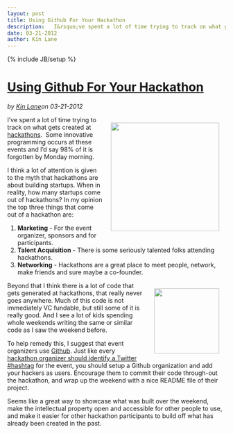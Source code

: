 ---layout: posttitle: Using Github For Your Hackathondescription:   I&rsquo;ve spent a lot of time trying to track on what gets created at hackathons.  &nbsp;Some innovative programming occurs at these events and I&rsquo;d say 98% of it is forgotten by Monday morning.  I think a lot of attention is given to the myth that hackathons are about building startups.  When in reality, how many startups come out of hackathons?  In my opinion the top three things that come out of a hackathon are:  Marketing - For the event organizer, sponsors and for participants.  Talent Acquisition - There is some seriously talented folks attending hackathons.  Networking - Hackathons are a great place to meet people, network, make friends and sure maybe a co-founder.date: 03-21-2012author: Kin Lane---{% include JB/setup %}<h1 class="title"><a href="#" rel="bookmark" title="Using Github For Your Hackathon">Using Github For Your Hackathon</a></h1><i><span class="small">by</span> <a href="https://plus.google.com/106460238807821851374" rel="author">Kin Lane</a><span class="small">on</span> <span class="post-date">03-21-2012</span></i><p></p><p><img style="padding: 15px;" src="http://kinlane-productions.s3.amazonaws.com/api-evangelist/tag-cloud-hackathon.png" alt="" width="250" align="right" /></p>
<p>I&rsquo;ve spent a lot of time trying to track on what gets created at <a title="hackathons" href="/events/">hackathons</a>. &nbsp;Some innovative programming occurs at these events and I&rsquo;d say 98% of it is forgotten by Monday morning.</p>
<p>I think a lot of attention is given to the myth that hackathons are about building startups.  When in reality, how many startups come out of hackathons?  In my opinion the top three things that come out of a hackathon are:</p>
<ol class="mainlist">
<li><strong>Marketing</strong> - For the event organizer, sponsors and for participants. </li>
<li><strong>Talent Acquisition</strong> - There is some seriously talented folks attending hackathons. </li>
<li><strong>Networking</strong> - Hackathons are a great place to meet people, network, make friends and sure maybe a co-founder. </li>
</ol>
<p><img style="padding: 15px;" src="http://kinlane-productions.s3.amazonaws.com/github-logo.png" alt="" width="150" align="right" /></p>
<p>Beyond that I think there is a lot of code that gets generated at hackathons, that really never goes anywhere.  Much of this code is not immediately VC fundable, but still some of it is really good.  And I see a lot of kids spending whole weekends writing the same or similar code as I saw the weekend before.</p>
<p>To help remedy this, I suggest that event organizers use&nbsp;<a title="Github" href="http://kinlane-productions.s3.amazonaws.com/github-logo.png">Github</a>.  Just like every <a href="/2012/01/08/hashtag-for-your-hackathon/">hackathon organizer should identify a Twitter #hashtag</a> for the event, you should setup a Github organization and add your hackers as users.  Encourage them to commit their code through-out the hackathon, and wrap up the weekend with a nice README file of their project.</p>
<p>Seems like a great way to showcase what was built over the weekend, make the intellectual property open and accessible for other people to use, and make it easier for other hackathon participants to build off what has already been created in the past.</p>